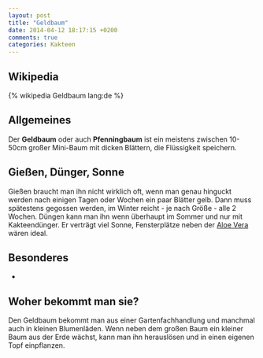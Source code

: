```yaml
---
layout: post
title: "Geldbaum"
date: 2014-04-12 18:17:15 +0200
comments: true
categories: Kakteen
---
```

## Wikipedia
{% wikipedia Geldbaum lang:de %}

## Allgemeines
Der **Geldbaum** oder auch **Pfenningbaum** ist ein meistens zwischen 10-50cm großer Mini-Baum mit dicken Blättern, die Flüssigkeit speichern.

## Gießen, Dünger, Sonne
Gießen braucht man ihn nicht wirklich oft,  wenn man genau hinguckt werden nach einigen Tagen oder Wochen ein paar Blätter gelb. Dann muss spätestens gegossen werden, im Winter reicht - je nach Größe - alle 2 Wochen. Düngen kann man ihn wenn überhaupt im Sommer und nur mit Kakteendünger.
Er verträgt viel Sonne, Fensterplätze neben der [Aloe Vera](http://einfache-zimmerpflanzen.de/blog/2014/03/18/aloe-vera/) wären ideal.

## Besonderes
-

## Woher bekommt man sie?
Den Geldbaum bekommt man aus einer Gartenfachhandlung und manchmal auch in kleinen Blumenläden. Wenn neben dem großen Baum ein kleiner Baum aus der Erde wächst, kann man ihn herauslösen und in einen eigenen Topf einpflanzen.
